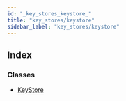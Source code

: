 ```yaml
---
id: "_key_stores_keystore_"
title: "key_stores/keystore"
sidebar_label: "key_stores/keystore"
---
```


## Index

### Classes

* [KeyStore](../classes/_key_stores_keystore_.keystore.md)
